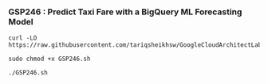 ### GSP246 :  Predict Taxi Fare with a BigQuery ML Forecasting Model 

```
curl -LO https://raw.githubusercontent.com/tariqsheikhsw/GoogleCloudArchitectLabs/main/Solutions/GSP246.sh

sudo chmod +x GSP246.sh

./GSP246.sh
```
